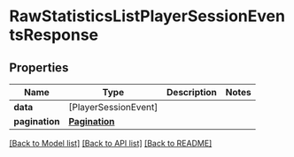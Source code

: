 # RawStatisticsListPlayerSessionEventsResponse

## Properties
Name | Type | Description | Notes
------------ | ------------- | ------------- | -------------
**data** | [PlayerSessionEvent] |  | 
**pagination** | [**Pagination**](Pagination.md) |  | 

[[Back to Model list]](../README.md#documentation-for-models) [[Back to API list]](../README.md#documentation-for-api-endpoints) [[Back to README]](../README.md)


